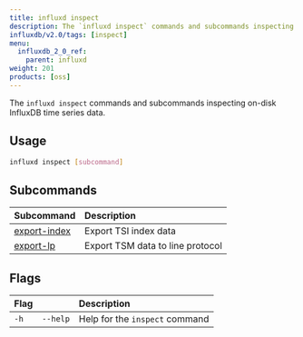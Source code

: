 ```yaml
---
title: influxd inspect
description: The `influxd inspect` commands and subcommands inspecting on-disk InfluxDB time series data.
influxdb/v2.0/tags: [inspect]
menu:
  influxdb_2_0_ref:
    parent: influxd
weight: 201
products: [oss]
---
```


The `influxd inspect` commands and subcommands inspecting on-disk InfluxDB time series data.

## Usage
```sh
influxd inspect [subcommand]
```

## Subcommands
| Subcommand                                                                 | Description                      |
|:----------                                                                 |:-----------                      |
| [export-index](/influxdb/v2.0/reference/cli/influxd/inspect/export-index/) | Export TSI index data            |
| [export-lp](/influxdb/v2.0/reference/cli/influxd/inspect/export-lp/)       | Export TSM data to line protocol |

<!-- | [build-tsi](/influxdb/v2.0/reference/cli/influxd/inspect/build-tsi/)                    | Rebuild the TSI index and series file | -->
<!-- | [compact-series-file](/influxdb/v2.0/reference/cli/influxd/inspect/compact-series-file) | Compact the series file               | -->
<!-- | [dump-tsi](/influxdb/v2.0/reference/cli/influxd/inspect/dump-tsi/)                      | Output low level TSI information      | -->
<!-- | [dumpwal](/influxdb/v2.0/reference/cli/influxd/inspect/dumpwal/)                        | Output TSM data from WAL files        | -->
<!-- | [export-blocks](/influxdb/v2.0/reference/cli/influxd/inspect/export-blocks/)            | Export block data                     | -->
<!-- | [report-tsi](/influxdb/v2.0/reference/cli/influxd/inspect/report-tsi/)                  | Report the cardinality of TSI files   | -->
<!-- | [report-tsm](/influxdb/v2.0/reference/cli/influxd/inspect/report-tsm/)                  | Run TSM report                        | -->
<!-- | [verify-seriesfile](/influxdb/v2.0/reference/cli/influxd/inspect/verify-seriesfile/)    | Verify the integrity of series files  | -->
<!-- | [verify-tsm](/influxdb/v2.0/reference/cli/influxd/inspect/verify-tsm/)                  | Check the consistency of TSM files    | -->
<!-- | [verify-wal](/influxdb/v2.0/reference/cli/influxd/inspect/verify-wal/)                  | Check for corrupt WAL files           | -->

## Flags
| Flag |          | Description                    |
|:---- |:---      |:-----------                    |
| `-h` | `--help` | Help for the `inspect` command |
